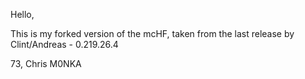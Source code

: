 Hello,

This is my forked version of the mcHF, taken from the last release by Clint/Andreas - 0.219.26.4

73, Chris
M0NKA